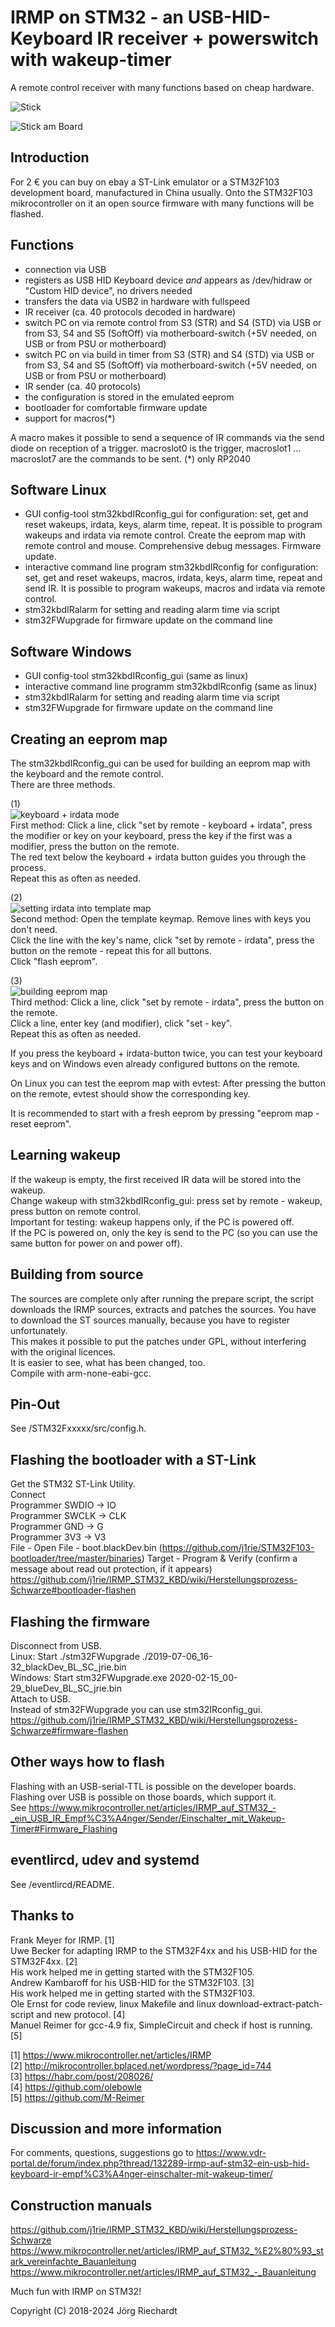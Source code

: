# IRMP on STM32 - an USB-HID-Keyboard IR receiver + powerswitch with wakeup-timer

A remote control receiver with many functions based on cheap hardware.

![Stick](https://raw.githubusercontent.com/wiki/j1rie/IRMP_STM32_KBD/images/Stick.jpg)
  
![Stick am Board](https://raw.githubusercontent.com/wiki/j1rie/IRMP_STM32_KBD/images/Stick_am_Board.jpg)
 
## Introduction
For 2 € you can buy on ebay a ST-Link emulator or a STM32F103 development board, manufactured in China usually. Onto the STM32F103 mikrocontroller on it an open source firmware with many functions will be flashed.

## Functions
* connection via USB 
* registers as USB HID Keyboard device *and* appears as /dev/hidraw or "Custom HID device", no drivers needed
* transfers the data via USB2 in hardware with fullspeed 
* IR receiver (ca. 40 protocols decoded in hardware) 
* switch PC on via remote control from S3 (STR) and S4 (STD) via USB or from S3, S4 and S5 (SoftOff) via motherboard-switch (+5V needed, on USB or from PSU or motherboard) 
* switch PC on via build in timer from S3 (STR) and S4 (STD) via USB or from S3, S4 and S5 (SoftOff) via motherboard-switch (+5V needed, on USB or from PSU or motherboard) 
* IR sender (ca. 40 protocols) 
* the configuration is stored in the emulated eeprom
* bootloader for comfortable firmware update
* support for macros(*) 

A macro makes it possible to send a sequence of IR commands via the send diode on reception of a trigger.
 macroslot0 is the trigger, macroslot1 … macroslot7 are the commands to be sent. 
(*) only RP2040

## Software Linux
* GUI config-tool stm32kbdIRconfig_gui for configuration: set, get and reset wakeups, irdata, keys, alarm time, repeat. It is possible to program wakeups and irdata via remote control. Create the eeprom map with remote control and mouse. Comprehensive debug messages. Firmware update.
* interactive command line program stm32kbdIRconfig for configuration: set, get and reset wakeups, macros, irdata, keys, alarm time, repeat and  send IR. It is possible to program wakeups, macros and irdata via remote control.
* stm32kbdIRalarm for setting and reading alarm time via script
* stm32FWupgrade for firmware update on the command line

## Software Windows
* GUI config-tool stm32kbdIRconfig_gui (same as linux)
* interactive command line programm stm32kbdIRconfig (same as linux)
* stm32kbdIRalarm for setting and reading alarm time via script
* stm32FWupgrade for firmware update on the command line

## Creating an eeprom map
The stm32kbdIRconfig_gui can be used for building an eeprom map with the keyboard and the remote control.  
There are three methods.  
  
(1)  
![keyboard + irdata mode](https://raw.githubusercontent.com/wiki/j1rie/IRMP_STM32_KBD/images/keyboard+irdata_mode.jpg)  
First method: Click a line, click "set by remote - keyboard + irdata", press the modifier or key on your keyboard, press the key if the first was a modifier, press the button on the remote.  
The red text below the keyboard + irdata button guides you through the process.  
Repeat this as often as needed.  
  
(2)  
![setting irdata into template map](https://raw.githubusercontent.com/wiki/j1rie/IRMP_STM32_KBD/images/setting_irdata_into_template_map.jpg)   
Second method: Open the template keymap. Remove lines with keys you don't need.  
Click the line with the key's name, click "set by remote - irdata", press the button on the remote - repeat this for all buttons.  
Click "flash eeprom".  
  
(3)  
![building eeprom map](https://raw.githubusercontent.com/wiki/j1rie/IRMP_STM32_KBD/images/building_eeprom_map.jpg)  
Third method: Click a line, click "set by remote - irdata", press the button on the remote.  
Click a line, enter key (and modifier), click "set - key".  
Repeat this as often as needed.  

If you press the keyboard + irdata-button twice, you can test your keyboard keys and on Windows even already configured buttons on the remote.  

On Linux you can test the eeprom map with evtest: After pressing the button on the remote, evtest should show the corresponding key.

It is recommended to start with a fresh eeprom by pressing "eeprom map - reset eeprom".

## Learning wakeup
If the wakeup is empty, the first received IR data will be stored into the wakeup.  
Change wakeup with stm32kbdIRconfig_gui: press set by remote - wakeup, press button on remote control.  
Important for testing: wakeup happens only, if the PC is powered off.  
If the PC is powered on, only the key is send to the PC (so you can use the same button for power on and power off).  

## Building from source
The sources are complete only after running the prepare script, the script downloads the IRMP sources, extracts and patches the sources. You have to download the ST sources manually, because you have to register unfortunately.  
This makes it possible to put the patches under GPL, without interfering with the original licences.  
It is easier to see, what has been changed, too.  
Compile with arm-none-eabi-gcc.  

## Pin-Out
See /STM32Fxxxxx/src/config.h.

## Flashing the bootloader with a ST-Link
Get the STM32 ST-Link Utility.  
Connect  
Programmer SWDIO -> IO  
Programmer SWCLK -> CLK  
Programmer GND -> G  
Programmer 3V3 -> V3  
File - Open File - boot.blackDev.bin (https://github.com/j1rie/STM32F103-bootloader/tree/master/binaries)
Target - Program & Verify (confirm a message about read out protection, if it appears)  
https://github.com/j1rie/IRMP_STM32_KBD/wiki/Herstellungsprozess-Schwarze#bootloader-flashen  

## Flashing the firmware
Disconnect from USB.  
Linux: Start ./stm32FWupgrade ./2019-07-06_16-32_blackDev_BL_SC_jrie.bin  
Windows: Start stm32FWupgrade.exe 2020-02-15_00-29_blueDev_BL_SC_jrie.bin  
Attach to USB.  
Instead of stm32FWupgrade you can use stm32IRconfig_gui.  
https://github.com/j1rie/IRMP_STM32_KBD/wiki/Herstellungsprozess-Schwarze#firmware-flashen  

## Other ways how to flash
Flashing with an USB-serial-TTL is possible on the developer boards.  
Flashing over USB is possible on those boards, which support it.  
See https://www.mikrocontroller.net/articles/IRMP_auf_STM32_-_ein_USB_IR_Empf%C3%A4nger/Sender/Einschalter_mit_Wakeup-Timer#Firmware_Flashing  

## eventlircd, udev and systemd
See /eventlircd/README.

## Thanks to
Frank Meyer for IRMP. [1]  
Uwe Becker for adapting IRMP to the STM32F4xx and his USB-HID for the STM32F4xx. [2]  
His work helped me in getting started with the STM32F105.  
Andrew Kambaroff for his USB-HID for the STM32F103. [3]  
His work helped me in getting started with the STM32F103.  
Ole Ernst for code review, linux Makefile and linux download-extract-patch-script and new protocol. [4]  
Manuel Reimer for gcc-4.9 fix, SimpleCircuit and check if host is running. [5]  

[1] https://www.mikrocontroller.net/articles/IRMP  
[2] http://mikrocontroller.bplaced.net/wordpress/?page_id=744  
[3] https://habr.com/post/208026/  
[4] https://github.com/olebowle  
[5] https://github.com/M-Reimer  

## Discussion and more information
For comments, questions, suggestions go to https://www.vdr-portal.de/forum/index.php?thread/132289-irmp-auf-stm32-ein-usb-hid-keyboard-ir-empf%C3%A4nger-einschalter-mit-wakeup-timer/

## Construction manuals
https://github.com/j1rie/IRMP_STM32_KBD/wiki/Herstellungsprozess-Schwarze  
https://www.mikrocontroller.net/articles/IRMP_auf_STM32_%E2%80%93_stark_vereinfachte_Bauanleitung  
https://www.mikrocontroller.net/articles/IRMP_auf_STM32_-_Bauanleitung   

Much fun with IRMP on STM32!

Copyright (C) 2018-2024 Jörg Riechardt
